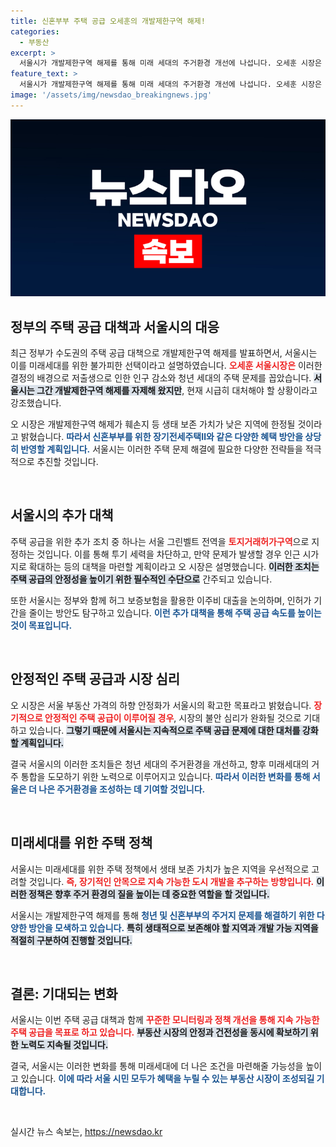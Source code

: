 ```yaml
---
title: 신혼부부 주택 공급 오세훈의 개발제한구역 해제!
categories:
  - 부동산
excerpt: >
  서울시가 개발제한구역 해제를 통해 미래 세대의 주거환경 개선에 나섭니다. 오세훈 시장은 청년 주택 문제를 해결하고 불필요한 투기를 막기 위한 강력한 대책을 예고하며, 안정적인 주택 공급을 목표로 한다고 밝혔습니다.
feature_text: >
  서울시가 개발제한구역 해제를 통해 미래 세대의 주거환경 개선에 나섭니다. 오세훈 시장은 청년 주택 문제를 해결하고 불필요한 투기를 막기 위한 강력한 대책을 예고하며, 안정적인 주택 공급을 목표로 한다고 밝혔습니다.
image: '/assets/img/newsdao_breakingnews.jpg'
---
```


<p><img src="/assets/img/newsdao_breakingnews.jpg" alt="bookingtag 속보" /></p>

<h2 data-ke-size="size26">정부의 주택 공급 대책과 서울시의 대응</h2>

<p data-ke-size="size16">최근 정부가 수도권의 주택 공급 대책으로 개발제한구역 해제를 발표하면서, 서울시는 이를 미래세대를 위한 불가피한 선택이라고 설명하였습니다. <b><span style="color: #ee2323;">오세훈 서울시장은</span></b> 이러한 결정의 배경으로 저출생으로 인한 인구 감소와 청년 세대의 주택 문제를 꼽았습니다. <b><span style="background-color: #21538527;">서울시는 그간 개발제한구역 해제를 자제해 왔지만</span></b>, 현재 시급히 대처해야 할 상황이라고 강조했습니다.</p>

<p data-ke-size="size16">오 시장은 개발제한구역 해제가 훼손지 등 생태 보존 가치가 낮은 지역에 한정될 것이라고 밝혔습니다. <b><span style="color: #1a5490;">따라서 신혼부부를 위한 장기전세주택Ⅱ와 같은 다양한 혜택 방안을 상당히 반영할 계획입니다.</span></b> 서울시는 이러한 주택 문제 해결에 필요한 다양한 전략들을 적극적으로 추진할 것입니다. </p>

<p data-ke-size="size16">&nbsp;</p>

<h2 data-ke-size="size26">서울시의 추가 대책</h2>

<p data-ke-size="size16">주택 공급을 위한 추가 조치 중 하나는 서울 그린벨트 전역을 <b><span style="color: #ee2323;">토지거래허가구역</span></b>으로 지정하는 것입니다. 이를 통해 투기 세력을 차단하고, 만약 문제가 발생할 경우 인근 시가지로 확대하는 등의 대책을 마련할 계획이라고 오 시장은 설명했습니다. <b><span style="background-color: #21538527;">이러한 조치는 주택 공급의 안정성을 높이기 위한 필수적인 수단으로</span></b> 간주되고 있습니다.</p>

<p data-ke-size="size16">또한 서울시는 정부와 함께 허그 보증보험을 활용한 이주비 대출을 논의하며, 인허가 기간을 줄이는 방안도 탐구하고 있습니다. <b><span style="color: #1a5490;">이런 추가 대책을 통해 주택 공급 속도를 높이는 것이 목표입니다.</span></b> </p>

<p data-ke-size="size16">&nbsp;</p>

<h2 data-ke-size="size26">안정적인 주택 공급과 시장 심리</h2>

<p data-ke-size="size16">오 시장은 서울 부동산 가격의 하향 안정화가 서울시의 확고한 목표라고 밝혔습니다. <b><span style="color: #ee2323;">장기적으로 안정적인 주택 공급이 이루어질 경우</span></b>, 시장의 불안 심리가 완화될 것으로 기대하고 있습니다. <b><span style="background-color: #21538527;">그렇기 때문에 서울시는 지속적으로 주택 공급 문제에 대한 대처를 강화할 계획입니다.</span></b></p>

<p data-ke-size="size16">결국 서울시의 이러한 조치들은 청년 세대의 주거환경을 개선하고, 향후 미래세대의 거주 통합을 도모하기 위한 노력으로 이루어지고 있습니다. <b><span style="color: #1a5490;">따라서 이러한 변화를 통해 서울은 더 나은 주거환경을 조성하는 데 기여할 것입니다.</span></b></p>

<p data-ke-size="size16">&nbsp;</p>

<h2 data-ke-size="size26">미래세대를 위한 주택 정책</h2>

<p data-ke-size="size16">서울시는 미래세대를 위한 주택 정책에서 생태 보존 가치가 높은 지역을 우선적으로 고려할 것입니다. <b><span style="color: #ee2323;">즉, 장기적인 안목으로 지속 가능한 도시 개발을 추구하는 방향입니다.</span></b> <b><span style="background-color: #21538527;">이러한 정책은 향후 주거 환경의 질을 높이는 데 중요한 역할을 할 것입니다.</span></b></p>

<p data-ke-size="size16">서울시는 개발제한구역 해제를 통해 <b><span style="color: #1a5490;">청년 및 신혼부부의 주거지 문제를 해결하기 위한 다양한 방안을 모색하고 있습니다.</span></b> <b><span style="background-color: #21538527;">특히 생태적으로 보존해야 할 지역과 개발 가능 지역을 적절히 구분하여 진행할 것입니다.</span></b></p>

<p data-ke-size="size16">&nbsp;</p>

<h2 data-ke-size="size26">결론: 기대되는 변화</h2>

<p data-ke-size="size16">서울시는 이번 주택 공급 대책과 함께 <b><span style="color: #ee2323;">꾸준한 모니터링과 정책 개선을 통해 지속 가능한 주택 공급을 목표로 하고 있습니다.</span></b> <b><span style="background-color: #21538527;">부동산 시장의 안정과 건전성을 동시에 확보하기 위한 노력도 지속될 것입니다.</span></b></p>

<p data-ke-size="size16">결국, 서울시는 이러한 변화를 통해 미래세대에 더 나은 조건을 마련해줄 가능성을 높이고 있습니다. <b><span style="color: #1a5490;">이에 따라 서울 시민 모두가 혜택을 누릴 수 있는 부동산 시장이 조성되길 기대합니다.</span></b></p>

<p data-ke-size="size16">&nbsp;</p>
실시간 뉴스 속보는, <a href="https://newsdao.kr" rel="dofollow">https://newsdao.kr</a>


